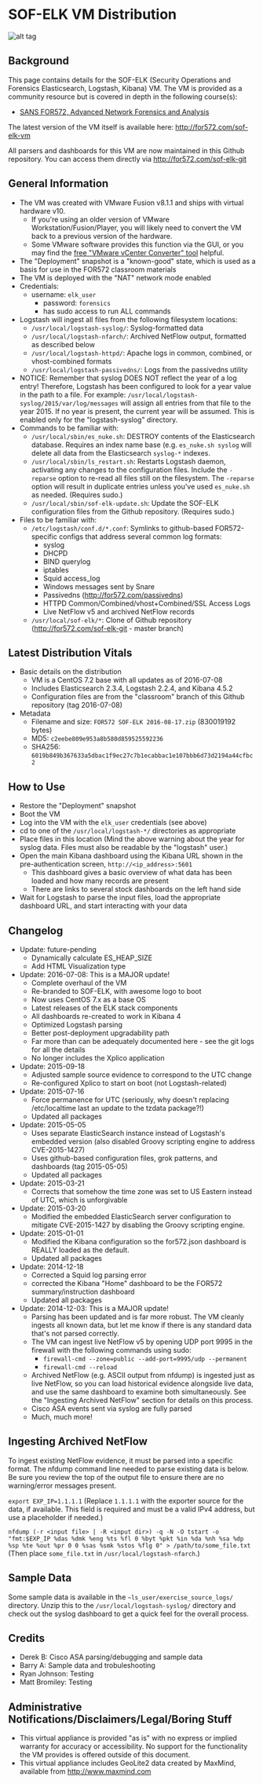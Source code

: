 # SOF-ELK VM Distribution #
![alt tag](https://raw.githubusercontent.com/philhagen/sof-elk/master/lib/sof-elk_logo_sm.png)

## Background ##
This page contains details for the SOF-ELK (Security Operations and Forensics Elasticsearch, Logstash, Kibana) VM.
The VM is provided as a community resource but is covered in depth in the following course(s):

* [SANS FOR572, Advanced Network Forensics and Analysis](http://for572.com/course)

The latest version of the VM itself is available here: <http://for572.com/sof-elk-vm>

All parsers and dashboards for this VM are now maintained in this Github repository.  You can access them directly via <http://for572.com/sof-elk-git>

## General Information ##
* The VM was created with VMware Fusion v8.1.1 and ships with virtual hardware v10.
  * If you're using an older version of VMware Workstation/Fusion/Player, you will likely need to convert the VM back to a previous version of the hardware.
  * Some VMware software provides this function via the GUI, or you may find the [free "VMware vCenter Converter" tool](http://www.vmware.com/products/converter) helpful.
* The "Deployment" snapshot is a "known-good" state, which is used as a basis for use in the FOR572 classroom materials
* The VM is deployed with the "NAT" network mode enabled
* Credentials:
  * username: ```elk_user```
    * password: ```forensics```
    * has sudo access to run ALL commands
* Logstash will ingest all files from the following filesystem locations:
  * ```/usr/local/logstash-syslog/```: Syslog-formatted data
  * ```/usr/local/logstash-nfarch/```: Archived NetFlow output, formatted as described below
  * ```/usr/local/logstash-httpd/```: Apache logs in common, combined, or vhost-combined formats
  * ```/usr/local/logstash-passivedns/```: Logs from the passivedns utility
* NOTICE: Remember that syslog DOES NOT reflect the year of a log entry!  Therefore, Logstash has been configured to look for a year value in the path to a file.  For example:  ```/usr/local/logstash-syslog/2015/var/log/messages``` will assign all entries from that file to the year 2015.  If no year is present, the current year will be assumed.  This is enabled only for the "logstash-syslog" directory.
* Commands to be familiar with:
    * ```/usr/local/sbin/es_nuke.sh```: DESTROY contents of the Elasticsearch database.  Requires an index name base (e.g. ```es_nuke.sh syslog``` will delete all data from the Elasticsearch ```syslog-*``` indexes.
    * ```/usr/local/sbin/ls_restart.sh```: Restarts Logstash daemon, activating any changes to the configuration files.  Include the ```-reparse``` option to re-read all files still on the filesystem.  The ```-reparse``` option will result in duplicate entries unless you've used ```es_nuke.sh``` as needed.  (Requires sudo.)
    * ```/usr/local/sbin/sof-elk-update.sh```: Update the SOF-ELK configuration files from the Github repository.  (Requires sudo.)
* Files to be familiar with:
    * ```/etc/logstash/conf.d/*.conf```: Symlinks to github-based FOR572-specific configs that address several common log formats:
        * syslog
        * DHCPD
        * BIND querylog
        * iptables
        * Squid access_log
        * Windows messages sent by Snare
        * Passivedns (<http://for572.com/passivedns>)
        * HTTPD Common/Combined/vhost+Combined/SSL Access Logs
        * Live NetFlow v5 and archived NetFlow records
    * ```/usr/local/sof-elk/*```: Clone of Github repository (<http://for572.com/sof-elk-git> - master branch)

## Latest Distribution Vitals ##
* Basic details on the distribution
  * VM is a CentOS 7.2 base with all updates as of 2016-07-08
  * Includes Elasticsearch 2.3.4, Logstash 2.2.4, and Kibana 4.5.2
  * Configuration files are from the "classroom" branch of this Github repository (tag 2016-07-08)
* Metadata
  * Filename and size: ```FOR572 SOF-ELK 2016-08-17.zip``` (830019192 bytes)
  * MD5: ```c2eebe809e953a8b580d859525592236```
  * SHA256: ```6019b849b367633a5dbac1f9ec27c7b1ecabbac1e107bbb6d73d2194a44cfbc2```

## How to Use ##
* Restore the "Deployment" snapshot
* Boot the VM
* Log into the VM with the ```elk_user``` credentials (see above)
* cd to one of the ```/usr/local/logstash-*/``` directories as appropriate
* Place files in this location (Mind the above warning about the year for syslog data.  Files must also be readable by the "logstash" user.)
* Open the main Kibana dashboard using the Kibana URL shown in the pre-authentication screen, ```http://<ip_address>:5601```
    * This dashboard gives a basic overview of what data has been loaded and how many records are present
    * There are links to several stock dashboards on the left hand side
* Wait for Logstash to parse the input files, load the appropriate dashboard URL, and start interacting with your data

## Changelog ##
* Update: future-pending
  * Dynamically calculate ES_HEAP_SIZE
  * Add HTML Visualization type
* Update: 2016-07-08: This is a MAJOR update!
  * Complete overhaul of the VM
  * Re-branded to SOF-ELK, with awesome logo to boot
  * Now uses CentOS 7.x as a base OS
  * Latest releases of the ELK stack components
  * All dashboards re-created to work in Kibana 4
  * Optimized Logstash parsing
  * Better post-deployment upgradability path
  * Far more than can be adequately documented here - see the git logs for all the details
  * No longer includes the Xplico application
* Update: 2015-09-18
  * Adjusted sample source evidence to correspond to the UTC change
  * Re-configured Xplico to start on boot (not Logstash-related)
* Update: 2015-07-16
  * Force permanence for UTC (seriously, why doesn't replacing /etc/localtime last an update to the tzdata package?!)
  * Updated all packages
* Update: 2015-05-05
  * Uses separate ElasticSearch instance instead of Logstash's embedded version (also disabled Groovy scripting engine to address CVE-2015-1427)
  * Uses github-based configuration files, grok patterns, and dashboards (tag 2015-05-05)
  * Updated all packages
* Update: 2015-03-21
  * Corrects that somehow the time zone was set to US Eastern instead of UTC, which is unforgivable
* Update: 2015-03-20
  * Modified the embedded ElasticSearch server configuration to mitigate CVE-2015-1427 by disabling the Groovy scripting engine.
* Update: 2015-01-01
  * Modified the Kibana configuration so the for572.json dashboard is REALLY loaded as the default.
  * Updated all packages
* Update: 2014-12-18
  * Corrected a Squid log parsing error
  * corrected the Kibana "Home" dashboard to be the FOR572 summary/instruction dashboard
  * Updated all packages
* Update: 2014-12-03: This is a MAJOR update!
  * Parsing has been updated and is far more robust.  The VM cleanly ingests all known data, but let me know if there is any standard data that's not parsed correctly.
  * The VM can ingest live NetFlow v5 by opening UDP port 9995 in the firewall with the following commands using sudo:
    * ```firewall-cmd --zone=public --add-port=9995/udp --permanent```
    * ```firewall-cmd --reload```
  * Archived NetFlow (e.g. ASCII output from nfdump) is ingested just as live NetFlow, so you can load historical evidence alongside live data, and use the same dashboard to examine both simultaneously.  See the "Ingesting Archived NetFlow" section for details on this process.
  * Cisco ASA events sent via syslog are fully parsed
  * Much, much more!

## Ingesting Archived NetFlow ##
To ingest existing NetFlow evidence, it must be parsed into a specific format.  The nfdump command line needed to parse existing data is below.  Be sure you review the top of the output file to ensure there are no warning/error messages present.

```export EXP_IP=1.1.1.1``` (Replace ```1.1.1.1``` with the exporter source for the data, if available.  This field is required and must be a valid IPv4 address, but use a placeholder if needed.)

```nfdump (-r <input file> | -R <input dir>) -q -N -O tstart -o "fmt:$EXP_IP %das %dmk %eng %ts %fl 0 %byt %pkt %in %da %nh %sa %dp %sp %te %out %pr 0 0 %sas %smk %stos %flg 0" > /path/to/some_file.txt```  (Then place ```some_file.txt``` in ```/usr/local/logstash-nfarch```.)

## Sample Data ##
Some sample data is available in the ```~ls_user/exercise_source_logs/``` directory.  Unzip this to the ```/usr/local/logstash-syslog/``` directory and check out the syslog dashboard to get a quick feel for the overall process.

## Credits ##
* Derek B: Cisco ASA parsing/debugging and sample data
* Barry A: Sample data and trobuleshooting
* Ryan Johnson: Testing
* Matt Bromiley: Testing

## Administrative Notifications/Disclaimers/Legal/Boring Stuff ##
* This virtual appliance is provided "as is" with no express or implied warranty for accuracy or accessibility.  No support for the functionality the VM provides is offered outside of this document.
* This virtual appliance includes GeoLite2 data created by MaxMind, available from <http://www.maxmind.com>
